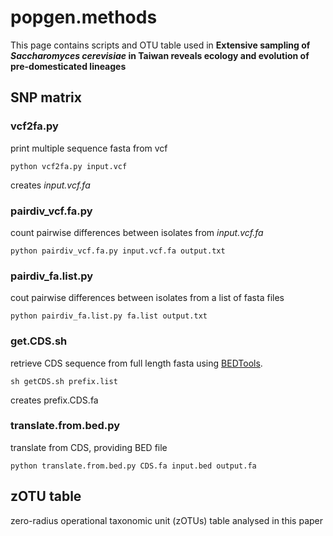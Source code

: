 # popgen.methods
This page contains scripts and OTU table used in **Extensive sampling of _Saccharomyces cerevisiae_ in Taiwan reveals ecology and evolution of pre-domesticated lineages**

## SNP matrix
### vcf2fa.py
print multiple sequence fasta from vcf
```
python vcf2fa.py input.vcf
```
creates *input.vcf.fa*

### pairdiv_vcf.fa.py
count pairwise differences between isolates from *input.vcf.fa*
```
python pairdiv_vcf.fa.py input.vcf.fa output.txt
```
### pairdiv_fa.list.py
cout pairwise differences between isolates from a list of fasta files
```
python pairdiv_fa.list.py fa.list output.txt
```
### get.CDS.sh
retrieve CDS sequence from full length fasta using [BEDTools](https://github.com/arq5x/bedtools2.).
```
sh getCDS.sh prefix.list
```
creates prefix.CDS.fa

### translate.from.bed.py
translate from CDS, providing BED file
```
python translate.from.bed.py CDS.fa input.bed output.fa
```

## zOTU table
zero-radius operational taxonomic unit (zOTUs) table analysed in this paper
